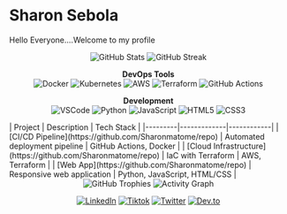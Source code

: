 # Sharon Sebola
Hello Everyone....Welcome to my profile
<div align="center">
  <img src="https://github-readme-stats.vercel.app/api?username=Sharonmatome&show_icons=true&theme=radical" alt="GitHub Stats"/>
  <img src="https://github-readme-streak-stats.herokuapp.com/?user=Sharonmatome&theme=radical" alt="GitHub Streak"/>
</div>
<div align="center">
  
**DevOps Tools**  
![Docker](https://img.shields.io/badge/Docker-2496ED?style=for-the-badge&logo=docker&logoColor=white)
![Kubernetes](https://img.shields.io/badge/Kubernetes-326CE5?style=for-the-badge&logo=kubernetes&logoColor=white)
![AWS](https://img.shields.io/badge/AWS-232F3E?style=for-the-badge&logo=amazon-aws&logoColor=white)
![Terraform](https://img.shields.io/badge/Terraform-623CE4?style=for-the-badge&logo=terraform&logoColor=white)
![GitHub Actions](https://img.shields.io/badge/GitHub_Actions-2088FF?style=for-the-badge&logo=github-actions&logoColor=white)

**Development**  
![VSCode](https://img.shields.io/badge/VSCode-007ACC?style=for-the-badge&logo=visual-studio-code&logoColor=white)
![Python](https://img.shields.io/badge/Python-3776AB?style=for-the-badge&logo=python&logoColor=white)
![JavaScript](https://img.shields.io/badge/JavaScript-F7DF1E?style=for-the-badge&logo=javascript&logoColor=black)
![HTML5](https://img.shields.io/badge/HTML5-E34F26?style=for-the-badge&logo=html5&logoColor=white)
![CSS3](https://img.shields.io/badge/CSS3-1572B6?style=for-the-badge&logo=css3&logoColor=white)

</div>
| Project | Description | Tech Stack |
|---------|-------------|------------|
| [CI/CD Pipeline](https://github.com/Sharonmatome/repo) | Automated deployment pipeline | GitHub Actions, Docker |
| [Cloud Infrastructure](https://github.com/Sharonmatome/repo) | IaC with Terraform | AWS, Terraform |
| [Web App](https://github.com/Sharonmatome/repo) | Responsive web application | Python, JavaScript, HTML/CSS |
<div align="center">
  <img src="https://github-profile-trophy.vercel.app/?username=Sharonmatome&theme=onedark" alt="GitHub Trophies"/>
  <img src="https://github-readme-activity-graph.vercel.app/graph?username=Sharonmatome&theme=react-dark" alt="Activity Graph"/>
</div>
<div align="center">
  
[![LinkedIn](https://img.shields.io/badge/LinkedIn-0A66C2?style=for-the-badge&logo=linkedin&logoColor=white)](https://linkedin.com/in/YOUR_PROFILE)
[![Tiktok](https://img.shields.io/badge/tiktok-#000000?style=for-the-badge&logo=tiktok&logoColor=white)](https://tiktok.com/@shazron_sebola?_t=ZM-8x7e6qBXhVI&=1)
[![Twitter](https://img.shields.io/badge/Twitter-1DA1F2?style=for-the-badge&logo=twitter&logoColor=white)](https://twitter.com/YOUR_HANDLE)
[![Dev.to](https://img.shields.io/badge/dev.to-0A0A0A?style=for-the-badge&logo=dev.to&logoColor=white)](https://dev.to/Sharonmatome)

</div>
